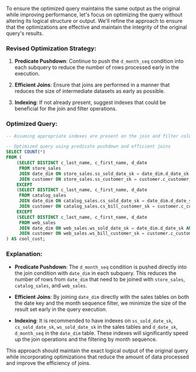 To ensure the optimized query maintains the same output as the original while improving performance, let's focus on optimizing the query without altering its logical structure or output. We'll refine the approach to ensure that the optimizations are effective and maintain the integrity of the original query's results.

### Revised Optimization Strategy:

1. **Predicate Pushdown**: Continue to push the `d_month_seq` condition into each subquery to reduce the number of rows processed early in the execution.

2. **Efficient Joins**: Ensure that joins are performed in a manner that reduces the size of intermediate datasets as early as possible.

3. **Indexing**: If not already present, suggest indexes that could be beneficial for the join and filter operations.

### Optimized Query:

```sql
-- Assuming appropriate indexes are present on the join and filter columns

-- Optimized query using predicate pushdown and efficient joins
SELECT COUNT(*)
FROM (
    (SELECT DISTINCT c_last_name, c_first_name, d_date
     FROM store_sales
     JOIN date_dim ON store_sales.ss_sold_date_sk = date_dim.d_date_sk AND date_dim.d_month_seq BETWEEN 1202 AND 1213
     JOIN customer ON store_sales.ss_customer_sk = customer.c_customer_sk)
    EXCEPT
    (SELECT DISTINCT c_last_name, c_first_name, d_date
     FROM catalog_sales
     JOIN date_dim ON catalog_sales.cs_sold_date_sk = date_dim.d_date_sk AND date_dim.d_month_seq BETWEEN 1202 AND 1213
     JOIN customer ON catalog_sales.cs_bill_customer_sk = customer.c_customer_sk)
    EXCEPT
    (SELECT DISTINCT c_last_name, c_first_name, d_date
     FROM web_sales
     JOIN date_dim ON web_sales.ws_sold_date_sk = date_dim.d_date_sk AND date_dim.d_month_seq BETWEEN 1202 AND 1213
     JOIN customer ON web_sales.ws_bill_customer_sk = customer.c_customer_sk)
) AS cool_cust;
```

### Explanation:

- **Predicate Pushdown**: The `d_month_seq` condition is pushed directly into the join condition with `date_dim` in each subquery. This reduces the number of rows from `date_dim` that need to be joined with `store_sales`, `catalog_sales`, and `web_sales`.

- **Efficient Joins**: By joining `date_dim` directly with the sales tables on both the date key and the month sequence filter, we minimize the size of the result set early in the query execution.

- **Indexing**: It is recommended to have indexes on `ss_sold_date_sk`, `cs_sold_date_sk`, `ws_sold_date_sk` in the sales tables and `d_date_sk`, `d_month_seq` in the `date_dim` table. These indexes will significantly speed up the join operations and the filtering by month sequence.

This approach should maintain the exact logical output of the original query while incorporating optimizations that reduce the amount of data processed and improve the efficiency of joins.